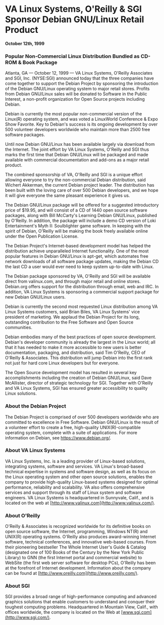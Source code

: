 
VA Linux Systems, O'Reilly & SGI Sponsor Debian GNU/Linux Retail Product
========================================================================


**October 12th, 1999**


### Popular Non-Commercial Linux Distribution Bundled as CD-ROM & Book Package


Atlanta, GA — October 12, 1999 — VA Linux Systems, O'Reilly Associates and
SGI, Inc. (NYSE:SGI) announced today that the three companies have come
together to support the Debian Project by sponsoring the introduction of the
Debian GNU/Linux operating system to major retail stores. Profits from
Debian GNU/Linux sales will be donated to Software in the Public Interest, a
non-profit organization for Open Source projects including Debian.



Debian is currently the most popular non-commercial version of the
Linux(R) operating system, and was voted a LinuxWorld Conference & Expo Show
Favorite. Key to Debian's success is its ongoing development by over 500
volunteer developers worldwide who maintain more than 2500 free software
packages.



Until now Debian GNU/Linux has been available largely via download from the
Internet. The joint effort by VA Linux Systems, O'Reilly and SGI thus marks
the first time that Debian GNU/Linux will be packaged and made available
with commercial documentation and add-ons as a major retail product.



The combined sponsorship of VA, O'Reilly and SGI is a unique effort
allowing everyone to try the non-commercial Debian distribution, said
Wichert Akkerman, the current Debian project leader. The distribution has
been built with the loving care of over 500 Debian developers, and we hope
it will give everyone the same pleasant experience it gives us.



The Debian GNU/Linux package will be offered for a suggested introductory
price of $19.95, and will consist of a CD of 1440 open source software
packages, along with Bill McCarty's Learning Debian GNU/Linux, published
by O'Reilly. In addition, the package will include a demo CD version of
Loki Entertainment's Myth II: Soulblighter game software. In keeping with
the spirit of Debian, O'Reilly will be making the book freely available
online under the Open Publication License.



The Debian Project's Internet-based development model has helped the
distribution achieve unparalleled Internet functionality. One of the most
popular features in Debian GNU/Linux is apt-get, which automates free
network downloads of all software package updates, making the Debian CD the
last CD a user would ever need to keep system up-to-date with Linux.



The Debian package sponsored by VA, O'Reilly and SGI will be available
direct from valinux.com, and through major retail and online stores.
Debian.org offers support for the distribution through email, web and IRC.
In addition, VA Linux Systems is sponsoring a commercial support package for
new Debian GNU/Linux users.



Debian is currently the second most requested Linux distribution among VA
Linux Systems customers, said Brian Biles, VA Linux Systems' vice president
of marketing. We applaud the Debian Project for its long, outstanding
contribution to the Free Software and Open Source communities.



Debian embodies many of the best practices of open source
development. Debian's developer community is already the largest in the Linux
world; all that it has needed to make it more accessible to new users is
better documentation, packaging, and distribution, said Tim O'Reilly, CEO
of O'Reilly & Associates. This distribution will jump Debian into the
first rank not just for hard core Linux developers but for everyone.



The Open Source development model has resulted in several key
accomplishments including the creation of Debian GNU/Linux, said Dave
McAllister, director of strategic technology for SGI. Together with
O'Reilly and VA Linux Systems, SGI has ensured greater accessibility to
quality Linux solutions.



### About the Debian Project


The Debian Project is comprised of over 500 developers worldwide who are
committed to excellence in Free Software. Debian GNU/Linux is the result of
a volunteer effort to create a free, high-quality UNIX(R)-compatible
operating system, complete with a suite of applications. For more
information on Debian, see <https://www.debian.org/>.



### About VA Linux Systems


VA Linux Systems, Inc. is a leading provider of Linux-based solutions,
integrating systems, software and services. VA Linux's broad-based
technical expertise in systems and software design, as well as its focus on
the Linux operating system and other open source solutions, enables the
company to provide high-quality Linux-based systems designed for optimal
performance, reliability and scalability. VA also offers comprehensive
services and support through its staff of Linux system and software
engineers. VA Linux Systems is headquartered in Sunnyvale, Calif., and is
located on the web at [http://www.valinux.com](http://www.valinux.com/).



### About O'Reilly


O'Reilly & Associates is recognized worldwide for its definitive books on
open source software, the Internet, programming, Windows NT(R) and UNIX(R)
operating systems. O'Reilly also produces award-winning Internet software,
technical conferences, and innovative web-based courses. From their
pioneering bestseller The Whole Internet User's Guide & Catalog (designated
one of 100 Books of the Century by the New York Public Library) to GNN (the
first Internet portal and commercial website) to WebSite (the first web
server software for desktop PCs), O'Reilly has been at the forefront of
Internet development. Information about the company can be found at
[http://www.oreilly.com](http://www.oreilly.com/).



### About SGI


SGI provides a broad range of high-performance computing and advanced
graphics solutions that enable customers to understand and conquer their
toughest computing problems. Headquartered in Mountain View, Calif., with
offices worldwide, the company is located on the Web at
[www.sgi.com](http://www.sgi.com/).




